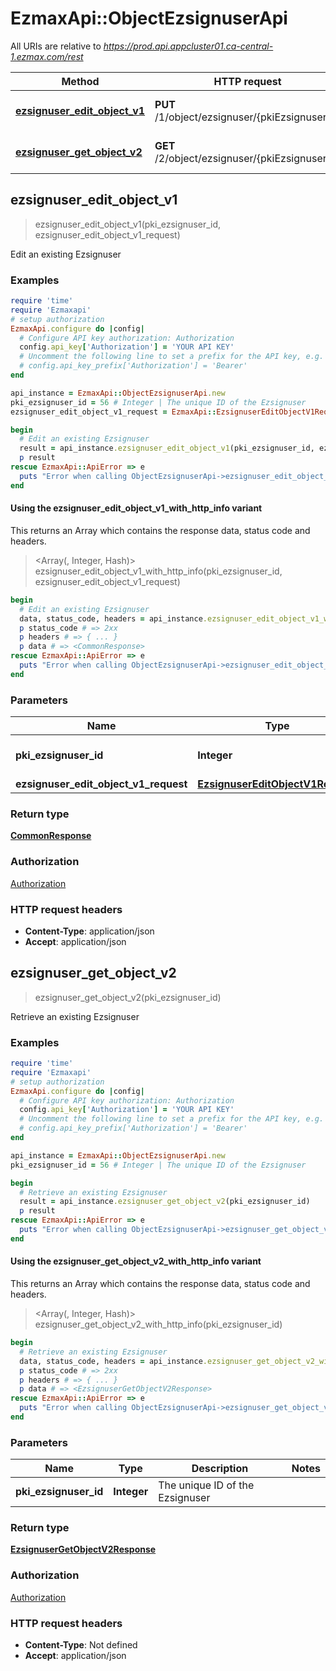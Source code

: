 # EzmaxApi::ObjectEzsignuserApi

All URIs are relative to *https://prod.api.appcluster01.ca-central-1.ezmax.com/rest*

| Method | HTTP request | Description |
| ------ | ------------ | ----------- |
| [**ezsignuser_edit_object_v1**](ObjectEzsignuserApi.md#ezsignuser_edit_object_v1) | **PUT** /1/object/ezsignuser/{pkiEzsignuserID} | Edit an existing Ezsignuser |
| [**ezsignuser_get_object_v2**](ObjectEzsignuserApi.md#ezsignuser_get_object_v2) | **GET** /2/object/ezsignuser/{pkiEzsignuserID} | Retrieve an existing Ezsignuser |


## ezsignuser_edit_object_v1

> <CommonResponse> ezsignuser_edit_object_v1(pki_ezsignuser_id, ezsignuser_edit_object_v1_request)

Edit an existing Ezsignuser



### Examples

```ruby
require 'time'
require 'Ezmaxapi'
# setup authorization
EzmaxApi.configure do |config|
  # Configure API key authorization: Authorization
  config.api_key['Authorization'] = 'YOUR API KEY'
  # Uncomment the following line to set a prefix for the API key, e.g. 'Bearer' (defaults to nil)
  # config.api_key_prefix['Authorization'] = 'Bearer'
end

api_instance = EzmaxApi::ObjectEzsignuserApi.new
pki_ezsignuser_id = 56 # Integer | The unique ID of the Ezsignuser
ezsignuser_edit_object_v1_request = EzmaxApi::EzsignuserEditObjectV1Request.new({obj_ezsignuser: EzmaxApi::EzsignuserRequestCompound.new({fki_contact_id: 21, obj_contact: EzmaxApi::ContactRequestCompoundV2.new({obj_contactinformations: EzmaxApi::ContactinformationsRequestCompoundV2.new({a_obj_address: [EzmaxApi::AddressRequest.new({fki_addresstype_id: 1, s_address_civic: '2540', s_address_street: 'Daniel-Johnson Blvd.', s_address_city: 'Laval', fki_province_id: 11, fki_country_id: 1, s_address_zip: 'H7T2S3'})], a_obj_phone: [EzmaxApi::PhoneRequest.new({fki_phonetype_id: 1})], a_obj_email: [EzmaxApi::EmailRequest.new({fki_emailtype_id: 1, s_email_address: 'email@example.com'})], a_obj_website: [EzmaxApi::WebsiteRequest.new({fki_websitetype_id: 1, s_website_address: 'https://www.example.com'})], e_contactinformations_type: EzmaxApi::FieldEContactinformationsType::BANK_ACCOUNT, i_address_default: 37, i_phone_default: 37, i_email_default: 37, i_website_default: 37}), fki_contacttitle_id: 2, fki_language_id: 2, e_contact_type: EzmaxApi::FieldEContactType::AGENT, s_contact_firstname: 'John', s_contact_lastname: 'Doe'})})}) # EzsignuserEditObjectV1Request | 

begin
  # Edit an existing Ezsignuser
  result = api_instance.ezsignuser_edit_object_v1(pki_ezsignuser_id, ezsignuser_edit_object_v1_request)
  p result
rescue EzmaxApi::ApiError => e
  puts "Error when calling ObjectEzsignuserApi->ezsignuser_edit_object_v1: #{e}"
end
```

#### Using the ezsignuser_edit_object_v1_with_http_info variant

This returns an Array which contains the response data, status code and headers.

> <Array(<CommonResponse>, Integer, Hash)> ezsignuser_edit_object_v1_with_http_info(pki_ezsignuser_id, ezsignuser_edit_object_v1_request)

```ruby
begin
  # Edit an existing Ezsignuser
  data, status_code, headers = api_instance.ezsignuser_edit_object_v1_with_http_info(pki_ezsignuser_id, ezsignuser_edit_object_v1_request)
  p status_code # => 2xx
  p headers # => { ... }
  p data # => <CommonResponse>
rescue EzmaxApi::ApiError => e
  puts "Error when calling ObjectEzsignuserApi->ezsignuser_edit_object_v1_with_http_info: #{e}"
end
```

### Parameters

| Name | Type | Description | Notes |
| ---- | ---- | ----------- | ----- |
| **pki_ezsignuser_id** | **Integer** | The unique ID of the Ezsignuser |  |
| **ezsignuser_edit_object_v1_request** | [**EzsignuserEditObjectV1Request**](EzsignuserEditObjectV1Request.md) |  |  |

### Return type

[**CommonResponse**](CommonResponse.md)

### Authorization

[Authorization](../README.md#Authorization)

### HTTP request headers

- **Content-Type**: application/json
- **Accept**: application/json


## ezsignuser_get_object_v2

> <EzsignuserGetObjectV2Response> ezsignuser_get_object_v2(pki_ezsignuser_id)

Retrieve an existing Ezsignuser



### Examples

```ruby
require 'time'
require 'Ezmaxapi'
# setup authorization
EzmaxApi.configure do |config|
  # Configure API key authorization: Authorization
  config.api_key['Authorization'] = 'YOUR API KEY'
  # Uncomment the following line to set a prefix for the API key, e.g. 'Bearer' (defaults to nil)
  # config.api_key_prefix['Authorization'] = 'Bearer'
end

api_instance = EzmaxApi::ObjectEzsignuserApi.new
pki_ezsignuser_id = 56 # Integer | The unique ID of the Ezsignuser

begin
  # Retrieve an existing Ezsignuser
  result = api_instance.ezsignuser_get_object_v2(pki_ezsignuser_id)
  p result
rescue EzmaxApi::ApiError => e
  puts "Error when calling ObjectEzsignuserApi->ezsignuser_get_object_v2: #{e}"
end
```

#### Using the ezsignuser_get_object_v2_with_http_info variant

This returns an Array which contains the response data, status code and headers.

> <Array(<EzsignuserGetObjectV2Response>, Integer, Hash)> ezsignuser_get_object_v2_with_http_info(pki_ezsignuser_id)

```ruby
begin
  # Retrieve an existing Ezsignuser
  data, status_code, headers = api_instance.ezsignuser_get_object_v2_with_http_info(pki_ezsignuser_id)
  p status_code # => 2xx
  p headers # => { ... }
  p data # => <EzsignuserGetObjectV2Response>
rescue EzmaxApi::ApiError => e
  puts "Error when calling ObjectEzsignuserApi->ezsignuser_get_object_v2_with_http_info: #{e}"
end
```

### Parameters

| Name | Type | Description | Notes |
| ---- | ---- | ----------- | ----- |
| **pki_ezsignuser_id** | **Integer** | The unique ID of the Ezsignuser |  |

### Return type

[**EzsignuserGetObjectV2Response**](EzsignuserGetObjectV2Response.md)

### Authorization

[Authorization](../README.md#Authorization)

### HTTP request headers

- **Content-Type**: Not defined
- **Accept**: application/json

